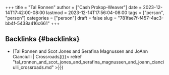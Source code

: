 +++
title = "Tal Ronnen"
author = ["Cash Prokop-Weaver"]
date = 2023-12-14T17:42:00-08:00
lastmod = 2023-12-14T17:56:04-08:00
tags = ["person", "person"]
categories = ["person"]
draft = false
slug = "781fae7f-f457-4ac3-bb4f-5438a416c661"
+++

## Backlinks {#backlinks}

-   [Tal Ronnen and Scot Jones and Serafina Magnussen and JoAnn Cianciulli | Crossroads]({{< relref "tal_ronnen_and_scot_jones_and_serafina_magnussen_and_joann_cianciulli_crossroads.md" >}})
